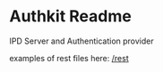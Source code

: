 ﻿# Authkit Readme

IPD Server and Authentication provider

examples of rest files here: [/rest](/rest/)